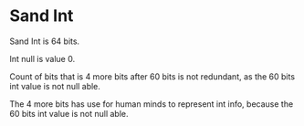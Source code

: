 # Sand Int

Sand Int is 64 bits.

Int null is value 0.

Count of bits that is 4 more bits after 60 bits is not redundant, 
as the 60 bits int value is not null able.

The 4 more bits has use for human minds to represent int info, 
because the 60 bits int value is not null able.